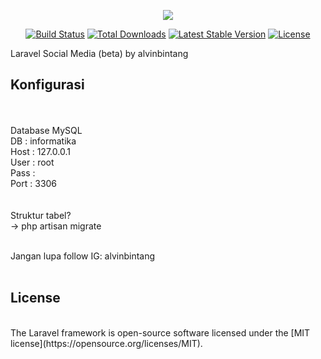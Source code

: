 <p align="center"><img src="https://laravel.com/assets/img/components/logo-laravel.svg"></p>

<p align="center">
<a href="https://travis-ci.org/laravel/framework"><img src="https://travis-ci.org/laravel/framework.svg" alt="Build Status"></a>
<a href="https://packagist.org/packages/laravel/framework"><img src="https://poser.pugx.org/laravel/framework/d/total.svg" alt="Total Downloads"></a>
<a href="https://packagist.org/packages/laravel/framework"><img src="https://poser.pugx.org/laravel/framework/v/stable.svg" alt="Latest Stable Version"></a>
<a href="https://packagist.org/packages/laravel/framework"><img src="https://poser.pugx.org/laravel/framework/license.svg" alt="License"></a>
</p>


Laravel Social Media (beta) by alvinbintang
## Konfigurasi
<br><br>
Database MySQL<br>
DB      : informatika<br>
Host    : 127.0.0.1<br>
User    : root<br>
Pass    : <br>
Port    : 3306<br>
<br><br>
Struktur tabel?<br>
-> php artisan migrate<br><br>

Jangan lupa follow IG: alvinbintang<br><br>

## License
<br>
The Laravel framework is open-source software licensed under the [MIT license](https://opensource.org/licenses/MIT).
